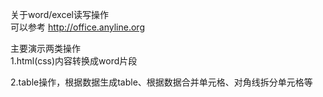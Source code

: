 关于word/excel读写操作  
可以参考 http://office.anyline.org  

主要演示两类操作  
1.html(css)内容转换成word片段  

2.table操作，根据数据生成table、根据数据合并单元格、对角线拆分单元格等